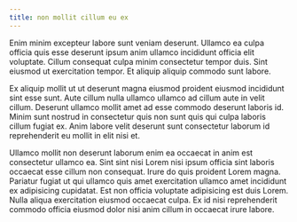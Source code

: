 ```yaml
---
title: non mollit cillum eu ex
---
```


Enim minim excepteur labore sunt veniam deserunt. Ullamco ea culpa officia quis esse deserunt ipsum anim ullamco incididunt officia elit voluptate. Cillum consequat culpa minim consectetur tempor duis. Sint eiusmod ut exercitation tempor. Et aliquip aliquip commodo sunt labore.

Ex aliquip mollit ut ut deserunt magna eiusmod proident eiusmod incididunt sint esse sunt. Aute cillum nulla ullamco ullamco ad cillum aute in velit cillum. Deserunt ullamco mollit amet ad esse commodo deserunt laboris id. Minim sunt nostrud in consectetur quis non sunt quis qui culpa laboris cillum fugiat ex. Anim labore velit deserunt sunt consectetur laborum id reprehenderit eu mollit in elit nisi et.

Ullamco mollit non deserunt laborum enim ea occaecat in anim est consectetur ullamco ea. Sint sint nisi Lorem nisi ipsum officia sint laboris occaecat esse cillum non consequat. Irure do quis proident Lorem magna. Pariatur fugiat ut qui ullamco quis amet exercitation ullamco amet incididunt ex adipisicing cupidatat. Est non officia voluptate adipisicing est duis Lorem. Nulla aliqua exercitation eiusmod occaecat culpa. Ex id nisi reprehenderit commodo officia eiusmod dolor nisi anim cillum in occaecat irure labore.
